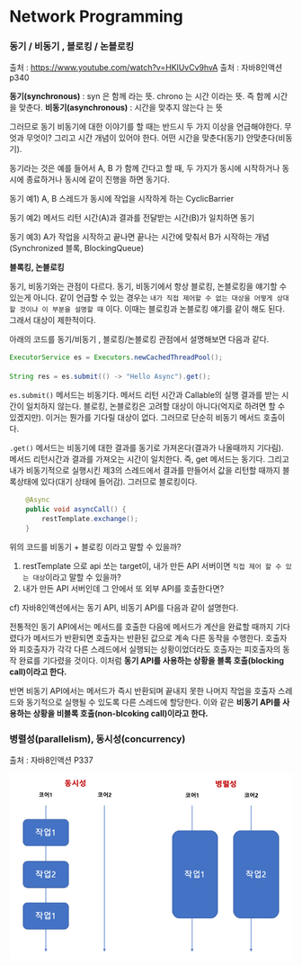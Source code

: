 # Network Programming

### 동기 / 비동기 , 블로킹 / 논블로킹
출처 : https://www.youtube.com/watch?v=HKlUvCv9hvA
출처 : 자바8인액션 p340

**동기(synchronous)** : syn 은 함께 라는 뜻. chrono 는 시간 이라는 뜻. 즉 함께 시간을 맞춘다.
**비동기(asynchronous)** : 시간을 맞추지 않는다 는 뜻

그러므로 동기 비동기에 대한 이야기를 할 때는 반드시 두 가지 이상을 언급해야한다.
무엇과 무엇이? 그리고 시간 개념이 있어야 한다. 어떤 시간을 맞춘다(동기) 안맞춘다(비동기).

동기라는 것은 예를 들어서 A, B 가 함께 간다고 할 때,
두 가지가 동시에 시작하거나 동시에 종료하거나 동시에 같이 진행을 하면 동기다.

동기 예1) A, B 스레드가 동시에 작업을 시작하게 하는 CyclicBarrier

동기 예2) 메서드 리턴 시간(A)과 결과를 전달받는 시간(B)가 일치하면 동기

동기 예3) A가 작업을 시작하고 끝나면 끝나는 시간에 맞춰서 B가 시작하는 개념 (Synchronized 블록, BlockingQueue)


**블록킹, 논블로킹**

동기, 비동기와는 관점이 다르다. 동기, 비동기에서 항상 블로킹, 논블로킹을 얘기할 수 있는게 아니다.
같이 언급할 수 있는 경우는 `내가 직접 제어할 수 없는 대상을 어떻게 상대할 것이냐 이 부분을 설명할 때` 이다.
이때는 블로킹과 논블로킹 얘기를 같이 해도 된다. 그래서 대상이 제한적이다.


아래의 코드를 동기/비동기 , 블로킹/논블로킹 관점에서 설명해보면 다음과 같다.

```java
ExecutorService es = Executors.newCachedThreadPool();

String res = es.submit(() -> "Hello Async").get();
```

`es.submit()` 메서드는 비동기다. 메서드 리턴 시간과 Callable의 실행 결과를 받는 시간이 일치하지 않는다.
블로킹, 논블로킹은 고려할 대상이 아니다(억지로 하려면 할 수 있겠지만). 이거는 뭔가를 기다릴 대상이 없다.
그러므로 단순히 비동기 메서드 호출이다.

`.get()` 메서드는 비동기에 대한 결과를 동기로 가져온다(결과가 나올때까지 기다림).
메서드 리턴시간과 결과를 가져오는 시간이 일치한다. 즉, get 메서드는 동기다.
그리고 내가 비동기적으로 실행시킨 제3의 스레드에서 결과를 만들어서 값을 리턴할 때까지 블록상태에 있다(대기 상태에 들어감).
그러므로 블로킹이다.


```java
	@Async
	public void asyncCall() {
        restTemplate.exchange();
	}
```
위의 코드를 비동기 + 블로킹 이라고 말할 수 있을까? 
1) restTemplate 으로 api 쏘는 target이, 내가 만든 API 서버이면 `직접 제어 할 수 있는 대상`이라고 말할 수 있을까?
2) 내가 만든 API 서버인데 그 안에서 또 외부 API를 호출한다면?





cf) 자바8인액션에서는 동기 API, 비동기 API를 다음과 같이 설명한다.

전통적인 동기 API에서는 메서드를 호출한 다음에 메서드가 계산을 완료할 때까지 기다렸다가 메서드가 반환되면 호출자는 반환된 값으로 계속 다른 동작을 수행한다.
호출자와 피호출자가 각각 다른 스레드에서 실행되는 상황이었더라도 호출자는 피호출자의 동작 완료를 기다렸을 것이다. 이처럼 **동기 API를 사용하는 상황을
블록 호출(blocking call)이라고 한다.**

반면 비동기 API에서는 메서드가 즉시 반환되며 끝내지 못한 나머지 작업을 호출자 스레드와 동기적으로 실행될 수 있도록 다른 스레드에 할당한다.
이와 같은 **비동기 API를 사용하는 상황을 비블록 호출(non-blcoking call)이라고 한다.**


### 병렬성(parallelism), 동시성(concurrency)
출처 : 자바8인액션 P337

![](/assets/network-programming1.png)

